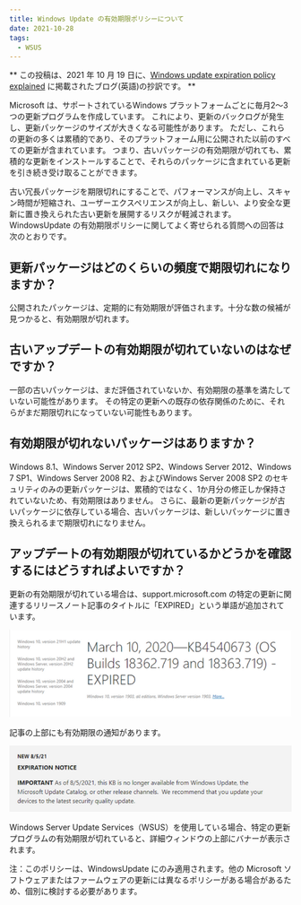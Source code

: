 ```yaml
---
title: Windows Update の有効期限ポリシーについて
date: 2021-10-28
tags:
  - WSUS
---
```


** この投稿は、2021 年 10 月 19 日に、[Windows update expiration policy explained](https://techcommunity.microsoft.com/t5/windows-it-pro-blog/windows-update-expiration-policy-explained/ba-p/2860928) に掲載されたブログ(英語)の抄訳です。 **

Microsoft は、サポートされているWindows プラットフォームごとに毎月2〜3つの更新プログラムを作成しています。
これにより、更新のバックログが発生し、更新パッケージのサイズが大きくなる可能性があります。
ただし、これらの更新の多くは累積的であり、そのプラットフォーム用に公開された以前のすべての更新が含まれています。
つまり、古いパッケージの有効期限が切れても、累積的な更新をインストールすることで、それらのパッケージに含まれている更新を引き続き受け取ることができます。

古い冗長パッケージを期限切れにすることで、パフォーマンスが向上し、スキャン時間が短縮され、ユーザーエクスペリエンスが向上し、新しい、より安全な更新に置き換えられた古い更新を展開するリスクが軽減されます。 
WindowsUpdate の有効期限ポリシーに関してよく寄せられる質問への回答は次のとおりです。

## 更新パッケージはどのくらいの頻度で期限切れになりますか？

公開されたパッケージは、定期的に有効期限が評価されます。十分な数の候補が見つかると、有効期限が切れます。

## 古いアップデートの有効期限が切れていないのはなぜですか？

一部の古いパッケージは、まだ評価されていないか、有効期限の基準を満たしていない可能性があります。
その特定の更新への既存の依存関係のために、それらがまだ期限切れになっていない可能性もあります。

## 有効期限が切れないパッケージはありますか？

Windows 8.1、Windows Server 2012 SP2、Windows Server 2012、Windows 7 SP1、Windows Server 2008 R2、およびWindows Server 2008 SP2 のセキュリティのみの更新パッケージは、累積的ではなく、1か月分の修正しか保持されていないため、有効期限はありません。
さらに、最新の更新パッケージが古いパッケージに依存している場合、古いパッケージは、新しいパッケージに置き換えられるまで期限切れになりません。

## アップデートの有効期限が切れているかどうかを確認するにはどうすればよいですか？

更新の有効期限が切れている場合は、support.microsoft.com の特定の更新に関連するリリースノート記事のタイトルに「EXPIRED」という単語が追加されています。

![image.png](./20211028_01/1.png)

記事の上部にも有効期限の通知があります。

![image.png](./20211028_01/2.png)

Windows Server Update Services（WSUS）を使用している場合、特定の更新プログラムの有効期限が切れていると、詳細ウィンドウの上部にバナーが表示されます。

注：このポリシーは、WindowsUpdate にのみ適用されます。他の Microsoft ソフトウェアまたはファームウェアの更新には異なるポリシーがある場合があるため、個別に検討する必要があります。
